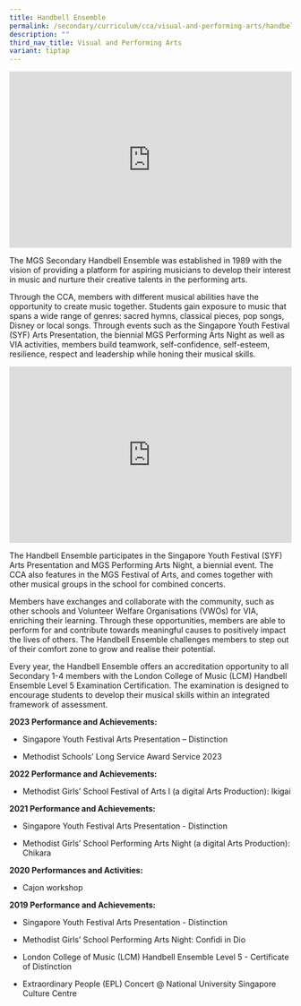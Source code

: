 ```yaml
---
title: Handbell Ensemble
permalink: /secondary/curriculum/cca/visual-and-performing-arts/handbell-ensemble/
description: ""
third_nav_title: Visual and Performing Arts
variant: tiptap
---
```

<div class="iframe-wrapper">
<iframe height="315" width="100%" allowfullscreen="true" frameborder="0" src="https://www.youtube.com/embed/rkpS-FviCgM"></iframe>
</div>
<p>The MGS Secondary Handbell Ensemble was established in 1989 with the vision
of providing a platform for aspiring musicians to develop their interest
in music and nurture their creative talents in the performing arts.</p>
<p>Through the CCA, members with different musical abilities have the opportunity
to create music together. Students gain exposure to music that spans a
wide range of genres: sacred hymns, classical pieces, pop songs, Disney
or local songs. Through events such as the Singapore Youth Festival (SYF)
Arts Presentation, the biennial MGS Performing Arts Night as well as VIA
activities, members build teamwork, self-confidence, self-esteem, resilience,
respect and leadership while honing their musical skills.</p>
<div class="iframe-wrapper">
<iframe height="315" width="100%" allowfullscreen="true" frameborder="0" src="https://docs.google.com/presentation/d/e/2PACX-1vSw7f8pOfVxd0FHoVCbk-DcIh-MR8jrC31SCQ64aJCtZMiy4207GiA7g3kf2NxYy9XVJNOWLMJ5sM6s/embed?start=true&amp;loop=true&amp;delayms=3000"></iframe>
</div>
<p>The Handbell Ensemble&nbsp;participates in the Singapore Youth Festival
(SYF) Arts Presentation and MGS Performing Arts Night, a biennial event.
The CCA also features in the MGS Festival of Arts, and comes together with
other musical groups in the school for combined concerts.</p>
<p>Members have exchanges and collaborate with the community, such as other
schools and Volunteer Welfare Organisations (VWOs) for VIA, enriching their
learning. Through these opportunities, members are able to perform for
and contribute towards meaningful causes to positively impact the lives
of others. The Handbell Ensemble&nbsp;challenges members to step out of
their comfort zone to grow and realise their potential.</p>
<p>Every year, the Handbell Ensemble&nbsp;offers an accreditation opportunity
to all Secondary 1-4 members with the London College of Music (LCM) Handbell
Ensemble Level 5 Examination Certification. The examination is designed
to encourage students to develop their musical skills within an integrated
framework of assessment.</p>
<p><strong>2023 Performance and Achievements:</strong> 
<br>
</p>
<ul data-tight="true" class="tight">
<li>
<p>Singapore Youth Festival Arts Presentation – Distinction</p>
</li>
<li>
<p>Methodist Schools’ Long Service Award Service 2023</p>
</li>
</ul>
<p><strong>2022 Performance and Achievements:</strong>&nbsp;
<br>
</p>
<ul data-tight="true" class="tight">
<li>
<p>Methodist Girls’ School Festival of Arts I (a digital Arts Production):
Ikigai</p>
</li>
</ul>
<p><strong>2021 Performance and Achievements:</strong>&nbsp;
<br>
</p>
<ul data-tight="true" class="tight">
<li>
<p>Singapore Youth Festival Arts Presentation - Distinction</p>
</li>
<li>
<p>Methodist Girls’ School Performing Arts Night (a digital Arts Production):
Chikara</p>
</li>
</ul>
<p><strong>2020 Performances and Activities:</strong> 
<br>
</p>
<ul data-tight="true" class="tight">
<li>
<p>Cajon workshop</p>
</li>
</ul>
<p><strong>2019 Performance and Achievements:</strong> 
<br>
</p>
<ul data-tight="true" class="tight">
<li>
<p>Singapore Youth Festival Arts Presentation - Distinction
<br>
</p>
</li>
<li>
<p>Methodist Girls’ School Performing Arts Night: Confidi in Dio
<br>
</p>
</li>
<li>
<p>London College of Music (LCM) Handbell Ensemble Level 5 - Certificate
of Distinction
<br>
</p>
</li>
<li>
<p>Extraordinary People (EPL) Concert @ National University Singapore Culture
Centre</p>
</li>
</ul>
<p></p>